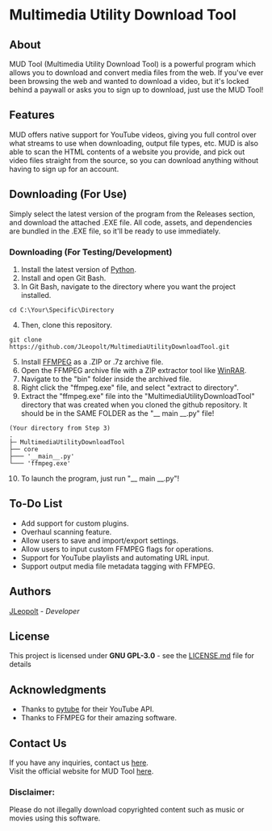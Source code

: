# Multimedia Utility Download Tool

## About
MUD Tool (Multimedia Utility Download Tool) is a powerful program which allows you to download and convert media files from the web. If you've ever been browsing the web and wanted to download a video, but it's locked behind a paywall or asks you to sign up to download, just use the MUD Tool!

## Features
MUD offers native support for YouTube videos, giving you full control over what streams to use when downloading, output file types, etc. MUD is also able to scan the HTML contents of a website you provide, and pick out video files straight from the source, so you can download anything without having to sign up for an account.

## Downloading (For Use)
Simply select the latest version of the program from the Releases section, and download the attached .EXE file.
All code, assets, and dependencies are bundled in the .EXE file, so it'll be ready to use immediately.

### Downloading (For Testing/Development)
1. Install the latest version of <a href="https://www.python.org/downloads/">Python</a>. <br>
2. Install and open Git Bash. <br>
3. In Git Bash, navigate to the directory where you want the project installed.
```
cd C:\Your\Specific\Directory
```
4. Then, clone this repository.
```
git clone https://github.com/JLeopolt/MultimediaUtilityDownloadTool.git
```
5. Install <a href="https://ffmpeg.org/download.html">FFMPEG</a> as a .ZIP or .7z archive file. <br>
6. Open the FFMPEG archive file with a ZIP extractor tool like <a href="https://www.win-rar.com/start.html?&L=0">WinRAR</a>. <br>
7. Navigate to the "bin" folder inside the archived file. <br>
8. Right click the "ffmpeg.exe" file, and select "extract to directory". <br>
9. Extract the "ffmpeg.exe" file into the "MultimediaUtilityDownloadTool" directory that was created when you cloned the github repository. 
It should be in the SAME FOLDER as the "__ main __.py" file!
```
(Your directory from Step 3)
. 
├─ MultimediaUtilityDownloadTool
├── core
├─── '__main__.py'
└─── 'ffmpeg.exe'
```
10. To launch the program, just run "__ main __.py"!

## To-Do List
* Add support for custom plugins.
* Overhaul scanning feature.
* Allow users to save and import/export settings.
* Allow users to input custom FFMPEG flags for operations.
* Support for YouTube playlists and automating URL input.
* Support output media file metadata tagging with FFMPEG.

## Authors
[JLeopolt](https://github.com/JLeopolt) - *Developer*

## License
This project is licensed under **GNU GPL-3.0** - see the [LICENSE.md](LICENSE.md) file for details

## Acknowledgments
* Thanks to [pytube](https://github.com/pytube/pytube) for their YouTube API.
* Thanks to FFMPEG for their amazing software.

## Contact Us
If you have any inquiries, contact us <a href="https://www.pyroneon.ml/contact-us/email">here</a>.<br>
Visit the official website for MUD Tool <a href="https://www.pyroneon.ml/mudtool">here</a>.

### Disclaimer:
Please do not illegally download copyrighted content such as music or movies using this software.

